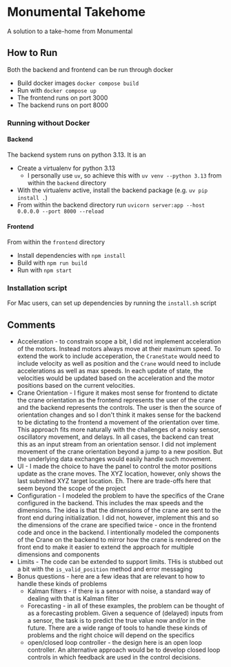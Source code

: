 # Monumental Takehome

A solution to a take-home from Monumental

## How to Run

Both the backend and frontend can be run through docker

* Build docker images `docker compose build`
* Run with `docker compose up`
* The frontend runs on port 3000
* The backend runs on port 8000 

### Running without Docker

#### Backend

The backend system runs on python 3.13. It is an

* Create a virtualenv for python 3.13
  * I personally use `uv`, so achieve this with `uv venv --python 3.13` from within the `backend` directory
* With the virtualenv active, install the backend package (e.g. `uv pip install .`)
* From within the backend directory run `uvicorn server:app --host 0.0.0.0 --port 8000 --reload`


#### Frontend

From within the `frontend` directory

* Install dependencies with `npm install`
* Build with `npm run build`
* Run with `npm start`


### Installation script

For Mac users, can set up dependencies by running the `install.sh` script


## Comments

* Acceleration - to constrain scope a bit, I did not implement acceleration of the motors. Instead motors always move at their maximum speed. To extend the work to include acceperation, the `CraneState` would need to include velocity as well as position and the `Crane` would need to include accelerations as well as max speeds. In each update of state, the velocities would be updated based on the acceleration and the motor positions based on the current velocities.
* Crane Orientation - I figure it makes most sense for frontend to dictate the crane orientation as the frontend represents the user of the crane and the backend represents the controls. The user is then the source of orientation changes and so I don't think it makes sense for the backend to be dictating to the frontend a movement of the orientation over time. This approach fits more naturally with the challenges of a noisy sensor, oscillatory movement, and delays. In all cases, the backend can treat this as an input stream from an orientation sensor. I did not implement movement of the crane orientation beyond a jump to a new position. But the underlying data exchanges would easily handle such movement.
* UI - I made the choice to have the panel to control the motor positions update as the crane moves. The XYZ location, however, only shows the last submited XYZ target location. Eh. There are trade-offs here that seem beyond the scope of the project
* Configuration - I modeled the problem to have the specifics of the Crane configured in the backend. This includes the max speeds and the dimensions. The idea is that the dimensions of the crane are sent to the front end during initialization. I did not, however, implement this and so the dimensions of the crane are specified twice - once in the frontend code and once in the backend. I intentionally modeled the components of the Crane on the backend to mirror how the crane is rendered on the front end to make it easier to extend the approach for multiple dimensions and components
* Limits - The code can be extended to support limits. THis is stubbed out a bit with the `is_valid_position` method and error messaging
* Bonus questions - here are a few ideas that are relevant to how to handle these kinds of problems
  * Kalman filters - if there is a sensor with noise, a standard way of dealing with that is Kalman filter
  * Forecasting - in all of these examples, the problem can be thought of as a forecasting problem. Given a sequence of (delayed) inputs from a sensor, the task is to predict the true value now and/or in the future. There are a wide range of tools to handle these kinds of problems and the right choice will depend on the specifics
  * open/closed loop controller - the design here is an open loop controller. An alternative approach would be to develop closed loop controls in which feedback are used in the control decisions.


